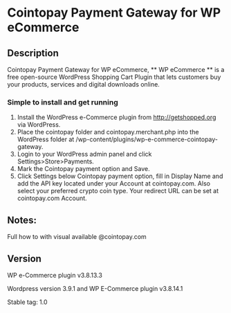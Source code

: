 # Cointopay Payment Gateway for WP eCommerce

## Description
Cointopay Payment Gateway for WP eCommerce, ** WP eCommerce ** is a free open-source WordPress Shopping Cart Plugin that lets customers buy your products, services and digital downloads online.

### Simple to install and get running
1) Install the WordPress e-Commerce plugin from http://getshopped.org via WordPress.
2) Place the cointopay folder and cointopay.merchant.php into the WordPress folder at /wp-content/plugins/wp-e-commerce-cointopay-gateway.
3) Login to your WordPress admin panel and click Settings>Store>Payments.
4) Mark the Cointopay payment option and Save.
5) Click Settings below Cointopay payment option, fill in Display Name and add the API key  located under your Account at cointopay.com. Also select your preferred crypto coin type. Your redirect URL can be set at cointopay.com Account.

## Notes:
Full how to with visual available @cointopay.com

## Version
WP e-Commerce plugin v3.8.13.3

Wordpress version 3.9.1 and WP E-Commerce plugin v3.8.14.1

Stable tag: 1.0